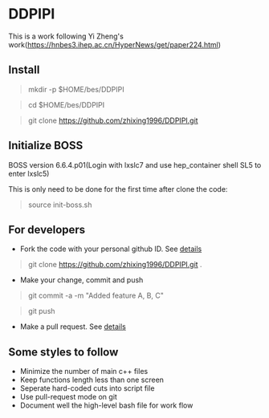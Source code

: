 # DDPIPI

This is a work following Yi Zheng's work(https://hnbes3.ihep.ac.cn/HyperNews/get/paper224.html)

## Install

> mkdir -p $HOME/bes/DDPIPI

> cd $HOME/bes/DDPIPI

> git clone https://github.com/zhixing1996/DDPIPI.git

## Initialize BOSS

BOSS version 6.6.4.p01(Login with lxslc7 and use hep_container shell SL5 to enter lxslc5)

This is only need to be done for the first time after clone the code:

> source init-boss.sh

## For developers 
 
- Fork the code with your personal github ID. See [details](https://help.github.com/articles/fork-a-repo/)
 
> git clone https://github.com/zhixing1996/DDPIPI.git .
 
- Make your change, commit and push
 
> git commit -a -m "Added feature A, B, C"
 
> git push
 
- Make a pull request. See [details](https://help.github.com/articles/using-pull-requests/)
 
## Some styles to follow 
- Minimize the number of main c++ files
- Keep functions length less than one screen
- Seperate hard-coded cuts into script file                                                                                                                                                              
- Use pull-request mode on git 
- Document well the high-level bash file for work flow 
